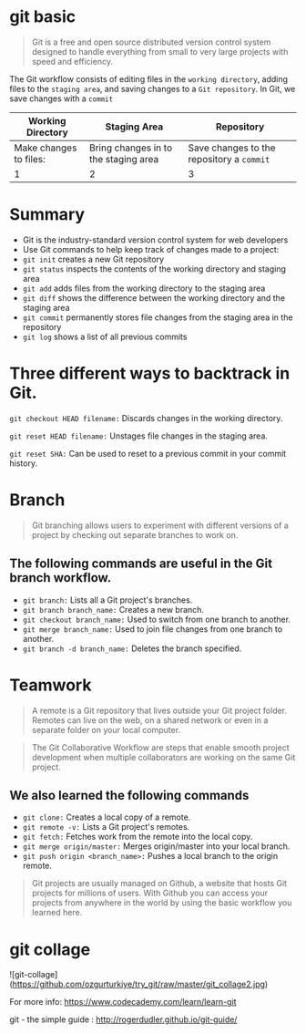 # git basic

> Git is a free and open source distributed version control system designed to handle everything from small to very large projects with speed and efficiency.

The Git workflow consists of editing files in the `working directory`, 
adding files to the `staging area`, 
and saving changes to a `Git repository`. In Git, we save changes with a `commit`

Working Directory | Staging Area | Repository 
----------------- | ------------ | ----------
Make changes to files: | Bring changes in to the staging area | Save changes to the repository a `commit`
1 | 2 | 3

# Summary

- Git is the industry-standard version control system for web developers
- Use Git commands to help keep track of changes made to a project:
 - `git init` creates a new Git repository
 - `git status` inspects the contents of the working directory and staging area
 - `git add` adds files from the working directory to the staging area
 - `git diff` shows the difference between the working directory and the staging area
 - `git commit` permanently stores file changes from the staging area in the repository
 - `git log` shows a list of all previous commits

# Three different ways to backtrack in Git.
`git checkout HEAD filename:` Discards changes in the working directory.

`git reset HEAD filename:` Unstages file changes in the staging area.

`git reset SHA:` Can be used to reset to a previous commit in your commit history.


# Branch

> Git branching allows users to experiment with different versions of a project by checking out separate branches to work on.

## The following commands are useful in the Git branch workflow.

- `git branch:` Lists all a Git project's branches.
- `git branch branch_name:` Creates a new branch.
- `git checkout branch_name:` Used to switch from one branch to another.
- `git merge branch_name:` Used to join file changes from one branch to another.
- `git branch -d branch_name:` Deletes the branch specified.


# Teamwork

> A remote is a Git repository that lives outside your Git project folder. Remotes can live on the web, on a shared network or even in a separate folder on your local computer.

> The Git Collaborative Workflow are steps that enable smooth project development when multiple collaborators are working on the same Git project.

## We also learned the following commands

- `git clone:` Creates a local copy of a remote.
- `git remote -v:` Lists a Git project's remotes.
- `git fetch:` Fetches work from the remote into the local copy.
- `git merge origin/master:` Merges origin/master into your local branch.
- `git push origin <branch_name>:` Pushes a local branch to the origin remote.

> Git projects are usually managed on Github, a website that hosts Git projects for millions of users. With Github you can access your projects from anywhere in the world by using the basic workflow you learned here.


# git collage
![git-collage]
(https://github.com/ozgurturkiye/try_git/raw/master/git_collage2.jpg)


For more info: https://www.codecademy.com/learn/learn-git

git - the simple guide : http://rogerdudler.github.io/git-guide/
